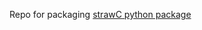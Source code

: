 Repo for packaging [strawC python package](https://github.com/aidenlab/straw/tree/master/pybind11_python)